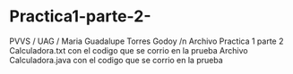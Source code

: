 # Practica1-parte-2-
PVVS / UAG / Maria Guadalupe Torres Godoy /n
Archivo Practica 1 parte 2 Calculadora.txt con el codigo que se corrio en la prueba
Archivo Calculadora.java con el codigo que se corrio en la prueba
